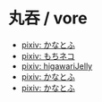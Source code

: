 丸吞 / vore
===


- [pixiv: かなとふ](https://www.pixiv.net/users/19116803)
- [pixiv: もちネコ](https://www.pixiv.net/users/4241)
- [pixiv: higawariJelly](https://www.pixiv.net/users/691778)
- [pixiv: かなとふ](https://www.pixiv.net/users/19116803)
- [pixiv: かなとふ](https://www.pixiv.net/users/19116803)